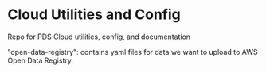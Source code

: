 # Cloud Utilities and Config
Repo for PDS Cloud utilities, config, and documentation

"open-data-registry": contains yaml files for data we want to upload to AWS Open Data Registry.

